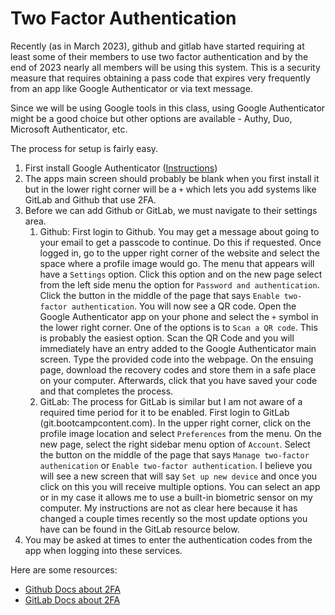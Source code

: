# Two Factor Authentication 

Recently (as in March 2023), github and gitlab have started requiring at least some of their members to use two factor authentication and by the end of 2023 nearly all members will be using this system.  This is a security measure that requires obtaining a pass code that expires very frequently from an app like Google Authenticator or via text message.  

Since we will be using Google tools in this class, using Google Authenticator might be a good choice but other options are available - Authy, Duo, Microsoft Authenticator, etc.  

The process for setup is fairly easy.  
1.  First install Google Authenticator ([Instructions](https://support.google.com/accounts/answer/1066447?hl=en))
1.  The apps main screen should probably be blank when you first install it but in the lower right corner will be a `+` which lets you add systems like GitLab and Github that use 2FA.
1.  Before we can add Github or GitLab, we must navigate to their settings area.  
    1.  Github:  First login to Github.  You may get a message about going to your email to get a passcode to continue.  Do this if requested.  Once logged in, go to the upper right corner of the website and select the space where a profile image would go.  The menu that appears will have a `Settings` option. Click this option and on the new page select from the left side menu the option for `Password and authentication`.  Click the button in the middle of the page that says `Enable two-factor authentication`. You will now see a QR code.  Open the Google Authenticator app on your phone and select the `+` symbol in the lower right corner.  One of the options is to `Scan a QR code`.  This is probably the easiest option.  Scan the QR Code and you will immediately have an entry added to the Google Authenticator main screen.  Type the provided code into the webpage.  On the ensuing page, download the recovery codes and store them in a safe place on your computer.   Afterwards, click that you have saved your code and that completes the process.
    1.  GitLab:  The process for GitLab is similar but I am not aware of a required time period for it to be enabled.  First login to GitLab (git.bootcampcontent.com).  In the upper right corner, click on the profile image location and select `Preferences` from the menu.   On the new page, select the right sidebar menu option of `Account`.  Select the button on the middle of the page that says `Manage two-factor authenication` or `Enable two-factor authentication`.  I believe you will see a new screen that will say `Set up new device` and once you click on this you will receive multiple options.  You can select an app or in my case it allows me to use a built-in biometric sensor on my computer.  My instructions are not as clear here because it has changed a couple times recently so the most update options you have can be found in the GitLab resource below.  
1.  You may be asked at times to enter the authentication codes from the app when logging into these services.  

Here are some resources:  
* [Github Docs about 2FA](https://docs.github.com/en/authentication/securing-your-account-with-two-factor-authentication-2fa)
* [GitLab Docs about 2FA](https://docs.gitlab.com/ee/user/profile/account/two_factor_authentication.html)  



